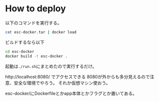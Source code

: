 # How to deploy
以下のコマンドを実行する。
```sh
cat esc-docker.tar | docker load
```

ビルドするなら以下
```sh
cd esc-docker
docker build -t esc-docker .
```

起動は`./run.sh`にまとめたので実行するだけ。

http://localhost:8080/ でアクセスできる
8080が外からも多分見えるので注意、安全な環境でやろう。
それか仮想マシン使おう。

esc-docker/にDockerfileとかapp本体とかフラグとか置いてある。
